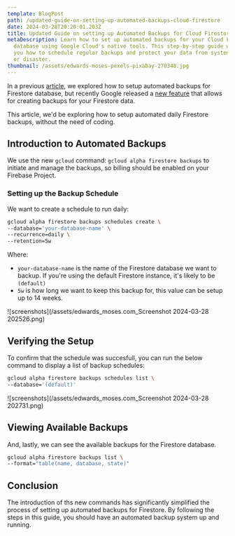 ```yaml
---
template: BlogPost
path: /updated-guide-on-setting-up-automated-backups-cloud-firestore
date: 2024-03-28T20:20:01.203Z
title: Updated Guide on setting up Automated Backups for Cloud Firestore
metaDescription: Learn how to set up automated backups for your Cloud Firestore
  database using Google Cloud's native tools. This step-by-step guide will show
  you how to schedule regular backups and protect your data from system failure
  or disaster.
thumbnail: /assets/edwards-moses-pexels-pixabay-270348.jpg
---
```


<!--StartFragment-->

In a previous [article](https://edwardsmoses.com/automated-backups-cloud-firestore), we explored how to setup automated backups for Firestore database, but recently Google released a [new feature](https://firebase.google.com/docs/firestore/backups) that allows for creating backups for your Firestore data.

This article, we'd be exploring how to setup automated daily Firestore backups, without the need of coding.

## Introduction to Automated Backups

We use the new `gcloud` command: `gcloud alpha firestore backups` to initiate and manage the backups, so billing should be enabled on your Firebase Project.

### Setting up the Backup Schedule

We want to create a schedule to run daily:

``` bash
gcloud alpha firestore backups schedules create \
--database='your-database-name' \
--recurrence=daily \
--retention=5w
```

Where:

- `your-database-name` is the name of the Firestore database we want to backup. If you're using the default Firestore instance, it's likely to be `(default)`
- `5w` is how long we want to keep this backup for, this value can be setup up to 14 weeks.

![screenshots](/assets/edwards_moses.com_Screenshot 2024-03-28 202526.png)

## Verifying the Setup

To confirm that the schedule was succesfull, you can run the below command to display a list of backup schedules:

```bash
gcloud alpha firestore backups schedules list \
--database='(default)'
```

![screenshots](/assets/edwards_moses.com_Screenshot 2024-03-28 202731.png)

## Viewing Available Backups

And, lastly, we can see the available backups for the Firestore database.

```bash
gcloud alpha firestore backups list \
--format="table(name, database, state)"

```

## Conclusion

The introduction of ths new commands has significantly simplified the process of setting up automated backups for Firestore.
By following the steps in this guide, you should have an automated backup system up and running.

<!--EndFragment-->

